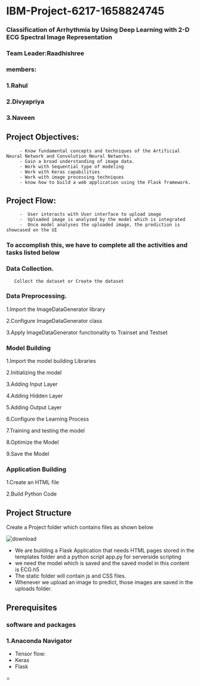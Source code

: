 #                                                  IBM-Project-6217-1658824745
###                        Classification of Arrhythmia by Using Deep Learning with 2-D ECG Spectral Image Representation

###          Team Leader:Raadhishree
###          members:
###                     1.Rahul
###                     2.Divyapriya
###                     3.Naveen


##                                      Project Objectives:
         - Know fundamental concepts and techniques of the Artificial Neural Network and Convolution Neural Networks.
         - Gain a broad understanding of image data.
         - Work with Sequential type of modeling
         - Work with Keras capabilities
         - Work with image processing techniques
         - know how to build a web application using the Flask framework.
##                                    Project Flow:
         -  User interacts with User interface to upload image
         -  Uploaded image is analyzed by the model which is integrated
         -  Once model analyses the uploaded image, the prediction is showcased on the UI
###          To accomplish this, we have to complete all the activities and tasks listed below
###                Data Collection.
       Collect the dataset or Create the dataset
###     Data Preprocessing.
1.Import the ImageDataGenerator library

2.Configure ImageDataGenerator class

3.Apply ImageDataGenerator functionality to Trainset and Testset

###    Model Building

1.Import the model building Libraries

2.Initializing the model

3.Adding Input Layer

4.Adding Hidden Layer

5.Adding Output Layer

6.Configure the Learning Process

7.Training and testing the model

8.Optimize the Model

9.Save the Model

###  Application Building
1.Create an HTML file

2.Build Python Code

##   Project Structure

Create a Project folder which contains files as shown below






![download](https://user-images.githubusercontent.com/113086788/200133644-df2f7f61-46c2-4ffc-985d-0d12593c32bd.png)

- We are building a Flask Application that needs  HTML pages stored in the templates folder and a python script app.py for serverside scripting
- we need the model which is saved and the saved model in this content is ECG.h5
- The static folder will contain js and CSS files.
- Whenever we upload an image to predict, those images are saved in the uploads folder.

## Prerequisites
###  software  and packages 
### 1.Anaconda Navigator
 - Tensor flow:
 - Keras
 - Flask

 ⭐
